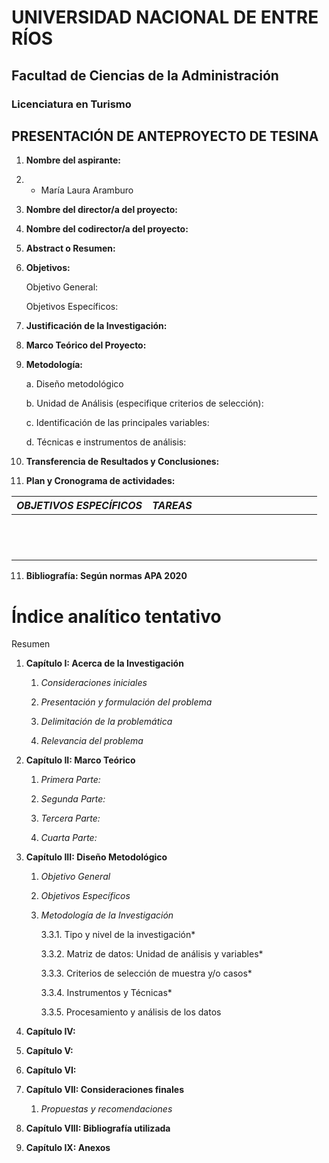 
# UNIVERSIDAD NACIONAL DE ENTRE RÍOS

## Facultad de Ciencias de la Administración

### Licenciatura en Turismo

## PRESENTACIÓN DE ANTEPROYECTO DE TESINA

1.  **Nombre del aspirante:**
2.    * María Laura Aramburo 

2.  **Nombre del director/a del proyecto:**

3.  **Nombre del codirector/a del proyecto:**

4.  **Abstract o Resumen:**

5.  **Objetivos:**

    Objetivo General:

    Objetivos Específicos:

6.  **Justificación de la Investigación:**

7.  **Marco Teórico del Proyecto:**

8.  **Metodología:**

    a. Diseño metodológico

    b. Unidad de Análisis (especifique criterios de selección):

    c. Identificación de las principales variables:

    d. Técnicas e instrumentos de análisis:

9.  **Transferencia de Resultados y Conclusiones:**

10.  **Plan y Cronograma de actividades:**

| *OBJETIVOS ESPECÍFICOS* | *TAREAS* |   |   |   |   |   |   |   |   |   |   |   |   |
|-------------------------|----------|---|---|---|---|---|---|---|---|---|---|---|---|
|                         |          |   |   |   |   |   |   |   |   |   |   |   |   |
|                         |          |   |   |   |   |   |   |   |   |   |   |   |   |
|                         |          |   |   |   |   |   |   |   |   |   |   |   |   |
|                         |          |   |   |   |   |   |   |   |   |   |   |   |   |
|                         |          |   |   |   |   |   |   |   |   |   |   |   |   |
|                         |          |   |   |   |   |   |   |   |   |   |   |   |   |
|                         |          |   |   |   |   |   |   |   |   |   |   |   |   |
|                         |          |   |   |   |   |   |   |   |   |   |   |   |   |
|                         |          |   |   |   |   |   |   |   |   |   |   |   |   |
|                         |          |   |   |   |   |   |   |   |   |   |   |   |   |
|                         |          |   |   |   |   |   |   |   |   |   |   |   |   |
|                         |          |   |   |   |   |   |   |   |   |   |   |   |   |

11.  **Bibliografía: Según normas APA 2020**

# **Índice analítico tentativo**

Resumen

1.  **Capítulo I: Acerca de la Investigación**

    1.  *Consideraciones iniciales*

    2.  *Presentación y formulación del problema*

    3.  *Delimitación de la problemática*

    4.  *Relevancia del problema*

2.  **Capítulo II: Marco Teórico**

    1.  *Primera Parte:*

    2.  *Segunda Parte:*

    3.  *Tercera Parte:*

    4.  *Cuarta Parte:*

3.  **Capítulo III: Diseño Metodológico**

    1.  *Objetivo General*

    2.  *Objetivos Específicos*

    3.  *Metodología de la Investigación*

        3.3.1. Tipo y nivel de la investigación*

        3.3.2. Matriz de datos: Unidad de análisis y variables*

        3.3.3. Criterios de selección de muestra y/o casos*

        3.3.4. Instrumentos y Técnicas*

        3.3.5. Procesamiento y análisis de los datos

4.  **Capítulo IV:**

5.  **Capítulo V:**

6.  **Capítulo VI:**

7.  **Capítulo VII: Consideraciones finales**

    1.  *Propuestas y recomendaciones*

8.  **Capítulo VIII: Bibliografía utilizada**

9.  **Capítulo IX: Anexos**
